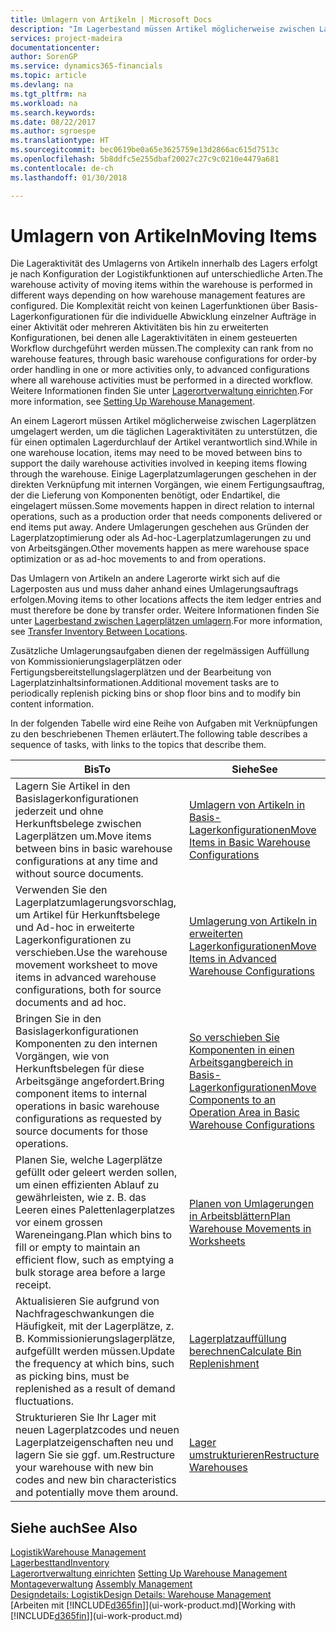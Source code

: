 ```yaml
---
title: Umlagern von Artikeln | Microsoft Docs
description: "Im Lagerbestand müssen Artikel möglicherweise zwischen Lagerplätzen umgelagert werden, um die täglichen Lageraktivitäten zu unterstützen, die für einen optimalen Lagerdurchlauf der Artikel verantwortlich sind. Einige Lagerplatzumlagerungen geschehen in der direkten Verknüpfung mit internen Vorgängen, wie einem Fertigungsauftrag, der die Lieferung von Komponenten benötigt, oder Endartikel, die eingelagert müssen. Andere Umlagerungen geschehen aus Gründen der Lagerplatzoptimierung oder als Ad-hoc-Lagerplatzumlagerungen zu und von Arbeitsgängen."
services: project-madeira
documentationcenter: 
author: SorenGP
ms.service: dynamics365-financials
ms.topic: article
ms.devlang: na
ms.tgt_pltfrm: na
ms.workload: na
ms.search.keywords: 
ms.date: 08/22/2017
ms.author: sgroespe
ms.translationtype: HT
ms.sourcegitcommit: bec0619be0a65e3625759e13d2866ac615d7513c
ms.openlocfilehash: 5b8ddfc5e255dbaf20027c27c9c0210e4479a681
ms.contentlocale: de-ch
ms.lasthandoff: 01/30/2018

---
```

# <a name="moving-items"></a><span data-ttu-id="29cb5-105">Umlagern von Artikeln</span><span class="sxs-lookup"><span data-stu-id="29cb5-105">Moving Items</span></span>
<span data-ttu-id="29cb5-106">Die Lageraktivität des Umlagerns von Artikeln innerhalb des Lagers erfolgt je nach Konfiguration der Logistikfunktionen auf unterschiedliche Arten.</span><span class="sxs-lookup"><span data-stu-id="29cb5-106">The warehouse activity of moving items within the warehouse is performed in different ways depending on how warehouse management features are configured.</span></span> <span data-ttu-id="29cb5-107">Die Komplexität reicht von keinen Lagerfunktionen über Basis-Lagerkonfigurationen für die individuelle Abwicklung einzelner Aufträge in einer Aktivität oder mehreren Aktivitäten bis hin zu erweiterten Konfigurationen, bei denen alle Lageraktivitäten in einem gesteuerten Workflow durchgeführt werden müssen.</span><span class="sxs-lookup"><span data-stu-id="29cb5-107">The complexity can rank from no warehouse features, through basic warehouse configurations for order-by order handling in one or more activities only, to advanced configurations where all warehouse activities must be performed in a directed workflow.</span></span> <span data-ttu-id="29cb5-108">Weitere Informationen finden Sie unter [Lagerortverwaltung einrichten](warehouse-setup-warehouse.md).</span><span class="sxs-lookup"><span data-stu-id="29cb5-108">For more information, see [Setting Up Warehouse Management](warehouse-setup-warehouse.md).</span></span>

<span data-ttu-id="29cb5-109">An einem Lagerort müssen Artikel möglicherweise zwischen Lagerplätzen umgelagert werden, um die täglichen Lageraktivitäten zu unterstützen, die für einen optimalen Lagerdurchlauf der Artikel verantwortlich sind.</span><span class="sxs-lookup"><span data-stu-id="29cb5-109">While in one warehouse location, items may need to be moved between bins to support the daily warehouse activities involved in keeping items flowing through the warehouse.</span></span> <span data-ttu-id="29cb5-110">Einige Lagerplatzumlagerungen geschehen in der direkten Verknüpfung mit internen Vorgängen, wie einem Fertigungsauftrag, der die Lieferung von Komponenten benötigt, oder Endartikel, die eingelagert müssen.</span><span class="sxs-lookup"><span data-stu-id="29cb5-110">Some movements happen in direct relation to internal operations, such as a production order that needs components delivered or end items put away.</span></span> <span data-ttu-id="29cb5-111">Andere Umlagerungen geschehen aus Gründen der Lagerplatzoptimierung oder als Ad-hoc-Lagerplatzumlagerungen zu und von Arbeitsgängen.</span><span class="sxs-lookup"><span data-stu-id="29cb5-111">Other movements happen as mere warehouse space optimization or as ad-hoc movements to and from operations.</span></span>

<span data-ttu-id="29cb5-112">Das Umlagern von Artikeln an andere Lagerorte wirkt sich auf die Lagerposten aus und muss daher anhand eines Umlagerungsauftrags erfolgen.</span><span class="sxs-lookup"><span data-stu-id="29cb5-112">Moving items to other locations affects the item ledger entries and must therefore be done by transfer order.</span></span> <span data-ttu-id="29cb5-113">Weitere Informationen finden Sie unter [Lagerbestand zwischen Lagerplätzen umlagern](inventory-how-transfer-between-locations.md).</span><span class="sxs-lookup"><span data-stu-id="29cb5-113">For more information, see [Transfer Inventory Between Locations](inventory-how-transfer-between-locations.md).</span></span>  

<span data-ttu-id="29cb5-114">Zusätzliche Umlagerungsaufgaben dienen der regelmässigen Auffüllung von Kommissionierungslagerplätzen oder Fertigungsbereitstellungslagerplätzen und der Bearbeitung von Lagerplatzinhaltsinformationen.</span><span class="sxs-lookup"><span data-stu-id="29cb5-114">Additional movement tasks are to periodically replenish picking bins or shop floor bins and to modify bin content information.</span></span>  

 <span data-ttu-id="29cb5-115">In der folgenden Tabelle wird eine Reihe von Aufgaben mit Verknüpfungen zu den beschriebenen Themen erläutert.</span><span class="sxs-lookup"><span data-stu-id="29cb5-115">The following table describes a sequence of tasks, with links to the topics that describe them.</span></span>   

|<span data-ttu-id="29cb5-116">**Bis**</span><span class="sxs-lookup"><span data-stu-id="29cb5-116">**To**</span></span>|<span data-ttu-id="29cb5-117">**Siehe**</span><span class="sxs-lookup"><span data-stu-id="29cb5-117">**See**</span></span>|  
|------------|-------------|  
|<span data-ttu-id="29cb5-118">Lagern Sie Artikel in den Basislagerkonfigurationen jederzeit und ohne Herkunftsbelege zwischen Lagerplätzen um.</span><span class="sxs-lookup"><span data-stu-id="29cb5-118">Move items between bins in basic warehouse configurations at any time and without source documents.</span></span>|[<span data-ttu-id="29cb5-119">Umlagern von Artikeln in Basis-Lagerkonfigurationen</span><span class="sxs-lookup"><span data-stu-id="29cb5-119">Move Items in Basic Warehouse Configurations</span></span>](warehouse-how-to-move-items-ad-hoc-in-basic-warehousing.md)|
|<span data-ttu-id="29cb5-120">Verwenden Sie den Lagerplatzumlagerungsvorschlag, um Artikel für Herkunftsbelege und Ad-hoc in erweiterte Lagerkonfigurationen zu verschieben.</span><span class="sxs-lookup"><span data-stu-id="29cb5-120">Use the warehouse movement worksheet to move items in advanced warehouse configurations, both for source documents and ad hoc.</span></span>|[<span data-ttu-id="29cb5-121">Umlagerung von Artikeln in erweiterten Lagerkonfigurationen</span><span class="sxs-lookup"><span data-stu-id="29cb5-121">Move Items in Advanced Warehouse Configurations</span></span>](warehouse-how-to-move-items-in-advanced-warehousing.md)|  
|<span data-ttu-id="29cb5-122">Bringen Sie in den Basislagerkonfigurationen Komponenten zu den internen Vorgängen, wie von Herkunftsbelegen für diese Arbeitsgänge angefordert.</span><span class="sxs-lookup"><span data-stu-id="29cb5-122">Bring component items to internal operations in basic warehouse configurations as requested by source documents for those operations.</span></span>|[<span data-ttu-id="29cb5-123">So verschieben Sie Komponenten in einen Arbeitsgangbereich in Basis-Lagerkonfigurationen</span><span class="sxs-lookup"><span data-stu-id="29cb5-123">Move Components to an Operation Area in Basic Warehouse Configurations</span></span>](warehouse-how-to-move-components-to-an-operation-area-in-basic-warehousing.md)|
|<span data-ttu-id="29cb5-124">Planen Sie, welche Lagerplätze gefüllt oder geleert werden sollen, um einen effizienten Ablauf zu gewährleisten, wie z. B. das Leeren eines Palettenlagerplatzes vor einem grossen Wareneingang.</span><span class="sxs-lookup"><span data-stu-id="29cb5-124">Plan which bins to fill or empty to maintain an efficient flow, such as emptying a bulk storage area before a large receipt.</span></span>|[<span data-ttu-id="29cb5-125">Planen von Umlagerungen in Arbeitsblättern</span><span class="sxs-lookup"><span data-stu-id="29cb5-125">Plan Warehouse Movements in Worksheets</span></span>](warehouse-how-to-plan-warehouse-movements-in-worksheets.md)|
|<span data-ttu-id="29cb5-126">Aktualisieren Sie aufgrund von Nachfrageschwankungen die Häufigkeit, mit der Lagerplätze, z. B. Kommissionierungslagerplätze, aufgefüllt werden müssen.</span><span class="sxs-lookup"><span data-stu-id="29cb5-126">Update the frequency at which bins, such as picking bins, must be replenished as a result of demand fluctuations.</span></span>|[<span data-ttu-id="29cb5-127">Lagerplatzauffüllung berechnen</span><span class="sxs-lookup"><span data-stu-id="29cb5-127">Calculate Bin Replenishment</span></span>](warehouse-how-to-calculate-bin-replenishment.md)|
|<span data-ttu-id="29cb5-128">Strukturieren Sie Ihr Lager mit neuen Lagerplatzcodes und neuen Lagerplatzeigenschaften neu und lagern Sie sie ggf. um.</span><span class="sxs-lookup"><span data-stu-id="29cb5-128">Restructure your warehouse with new bin codes and new bin characteristics and potentially move them around.</span></span>|[<span data-ttu-id="29cb5-129">Lager umstrukturieren</span><span class="sxs-lookup"><span data-stu-id="29cb5-129">Restructure Warehouses</span></span>](warehouse-how-to-restructure-warehouses.md)|  

## <a name="see-also"></a><span data-ttu-id="29cb5-130">Siehe auch</span><span class="sxs-lookup"><span data-stu-id="29cb5-130">See Also</span></span>  
[<span data-ttu-id="29cb5-131">Logistik</span><span class="sxs-lookup"><span data-stu-id="29cb5-131">Warehouse Management</span></span>](warehouse-manage-warehouse.md)  
[<span data-ttu-id="29cb5-132">Lagerbesttand</span><span class="sxs-lookup"><span data-stu-id="29cb5-132">Inventory</span></span>](inventory-manage-inventory.md)  
<span data-ttu-id="29cb5-133">[Lagerortverwaltung einrichten](warehouse-setup-warehouse.md)   </span><span class="sxs-lookup"><span data-stu-id="29cb5-133">[Setting Up Warehouse Management](warehouse-setup-warehouse.md)   </span></span>  
<span data-ttu-id="29cb5-134">[Montageverwaltung](assembly-assemble-items.md)  </span><span class="sxs-lookup"><span data-stu-id="29cb5-134">[Assembly Management](assembly-assemble-items.md)  </span></span>  
[<span data-ttu-id="29cb5-135">Designdetails: Logistik</span><span class="sxs-lookup"><span data-stu-id="29cb5-135">Design Details: Warehouse Management</span></span>](design-details-warehouse-management.md)  
<span data-ttu-id="29cb5-136">[Arbeiten mit [!INCLUDE[d365fin](includes/d365fin_md.md)]](ui-work-product.md)</span><span class="sxs-lookup"><span data-stu-id="29cb5-136">[Working with [!INCLUDE[d365fin](includes/d365fin_md.md)]](ui-work-product.md)</span></span>

